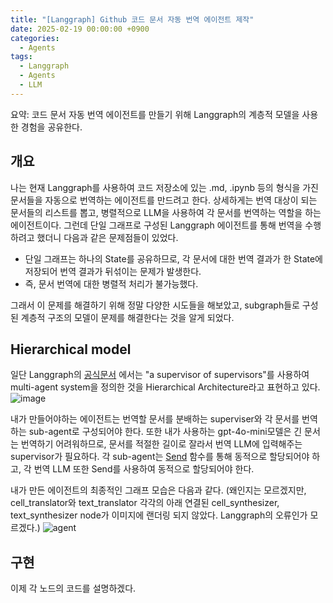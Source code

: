 ```yaml
---
title: "[Langgraph] Github 코드 문서 자동 번역 에이전트 제작"
date: 2025-02-19 00:00:00 +0900
categories:
  - Agents
tags:
  - Langgraph
  - Agents
  - LLM
---
```


요약: 코드 문서 자동 번역 에이전트를 만들기 위해 Langgraph의 계층적 모델을 사용한 경험을 공유한다.

## 개요
나는 현재 Langgraph를 사용하여 코드 저장소에 있는 .md, .ipynb 등의 형식을 가진 문서들을 자동으로 번역하는 에이전트를 만드려고 한다. 상세하게는 번역 대상이 되는 문서들의 리스트를 뽑고, 병렬적으로 LLM을 사용하여 각 문서를 번역하는 역할을 하는 에이전트이다. 그런데 단일 그래프로 구성된 Langgraph 에이전트를 통해 번역을 수행하려고 했더니 다음과 같은 문제점들이 있었다.

- 단일 그래프는 하나의 State를 공유하므로, 각 문서에 대한 번역 결과가 한 State에 저장되어 번역 결과가 뒤섞이는 문제가 발생한다.
- 즉, 문서 번역에 대한 병렬적 처리가 불가능했다.

그래서 이 문제를 해결하기 위해 정말 다양한 시도들을 해보았고, subgraph들로 구성된 계층적 구조의 모델이 문제를 해결한다는 것을 알게 되었다.

## Hierarchical model

일단 Langgraph의 [공식문서](https://langchain-ai.github.io/langgraph/concepts/multi_agent/#multi-agent-architectures) 에서는 "a supervisor of supervisors"를 사용하여 multi-agent system을 정의한 것을 Hierarchical Architecture라고 표현하고 있다.
![image](https://github.com/user-attachments/assets/e6e638ac-f542-4299-ae89-15b1637d96bb)

내가 만들어야하는 에이전트는 번역할 문서를 분배하는 superviser와 각 문서를 번역하는 sub-agent로 구성되어야 한다. 또한 내가 사용하는 gpt-4o-mini모델은 긴 문서는 번역하기 어려워하므로, 문서를 적절한 길이로 잘라서 번역 LLM에 입력해주는 supervisor가 필요하다. 각 sub-agent는 [Send](https://langchain-ai.github.io/langgraph/concepts/low_level/#send) 함수를 통해 동적으로 할당되어야 하고, 각 번역 LLM 또한 Send를 사용하여 동적으로 할당되어야 한다.

내가 만든 에이전트의 최종적인 그래프 모습은 다음과 같다. (왜인지는 모르겠지만, cell_translator와 text_translator 각각의 아래 연결된 cell_synthesizer, text_synthesizer node가 이미지에 랜더링 되지 않았다. Langgraph의 오류인가 모르겠다.)
![agent](https://github.com/user-attachments/assets/db29b773-71a2-4a16-a004-c09d46d96154)

## 구현

이제 각 노드의 코드를 설명하겠다. 
